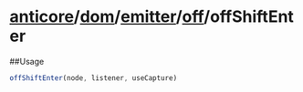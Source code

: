 # [anticore](../../../../../../#reference)/[dom](../../../#reference)/[emitter](../../#reference)/[off](../#reference)/<a name="reference">offShiftEnter</a>

##Usage

```js
offShiftEnter(node, listener, useCapture)
```